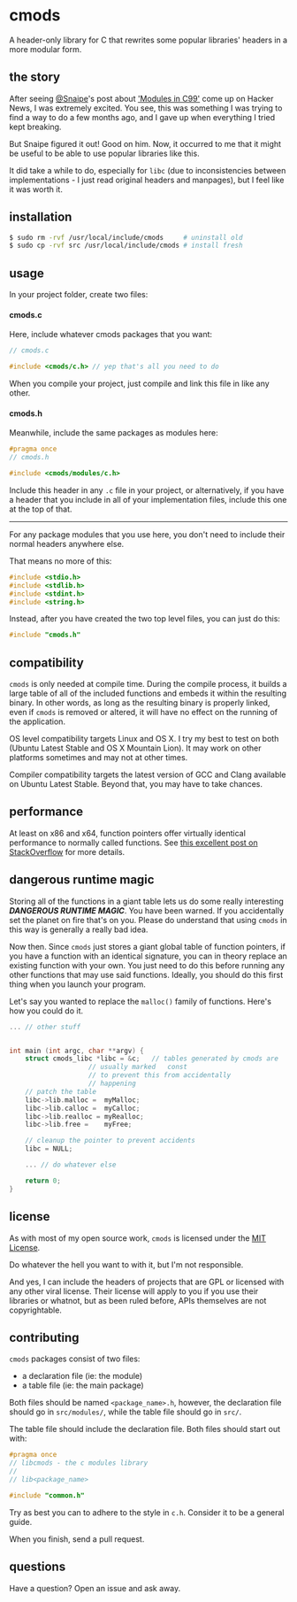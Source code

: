 cmods
=====

A header-only library for C that rewrites some popular
libraries' headers in a more modular form.

the story
---------

After seeing [@Snaipe](https://github.com/Snaipe)'s post about
['Modules in C99'](http://snaipe.me/c/modules-in-c99/) come up
on Hacker News, I was extremely excited. You see, this was
something I was trying to find a way to do a few months ago,
and I gave up when everything I tried kept breaking.

But Snaipe figured it out! Good on him. Now, it occurred to me
that it might be useful to be able to use popular libraries
like this.

It did take a while to do, especially for `libc` (due to
inconsistencies between implementations - I just read
original headers and manpages), but I feel like it was worth it.

installation
------------

```bash
$ sudo rm -rvf /usr/local/include/cmods		# uninstall old
$ sudo cp -rvf src /usr/local/include/cmods	# install fresh
```

usage
-----

In your project folder, create two files:

#### cmods.c

Here, include whatever cmods packages that you want:

```c
// cmods.c

#include <cmods/c.h> // yep that's all you need to do
```

When you compile your project, just compile and link
this file in like any other.

#### cmods.h

Meanwhile, include the same packages as modules here:

```c
#pragma once
// cmods.h

#include <cmods/modules/c.h>
```

Include this header in any `.c` file in your project,
or alternatively, if you have a header that you
include in all of your implementation files, include
this one at the top of that.

---

For any package modules that you use here, you don't
need to include their normal headers anywhere else.

That means no more of this:

```c
#include <stdio.h>
#include <stdlib.h>
#include <stdint.h>
#include <string.h>
```

Instead, after you have created the two top level
files, you can just do this:

```c
#include "cmods.h"
```

compatibility
-------------

`cmods` is only needed at compile time. During the
compile process, it builds a large table of all of
the included functions and embeds it within the
resulting binary. In other words, as long as the
resulting binary is properly linked, even if
`cmods` is removed or altered, it will have no
effect on the running of the application.

OS level compatibility targets Linux and OS X. I
try my best to test on both (Ubuntu Latest Stable
and OS X Mountain Lion). It may work on other
platforms sometimes and may not at other times.

Compiler compatibility targets the latest version
of GCC and Clang available on Ubuntu Latest Stable.
Beyond that, you may have to take chances.

performance
-----------

At least on x86 and x64, function pointers offer
virtually identical performance to normally
called functions. See [this excellent post
on StackOverflow](http://stackoverflow.com/questions/2438539/does-function-pointer-make-the-program-slow)
for more details.

dangerous runtime magic
-----------------------

Storing all of the functions in a giant table
lets us do some really interesting ***DANGEROUS RUNTIME
MAGIC***. You have been warned. If you accidentally
set the planet on fire that's on you. Please do
understand that using `cmods` in this way is
generally a really bad idea.

Now then. Since `cmods` just stores a giant global
table of function pointers, if you have a function
with an identical signature, you can in theory replace
an existing function with your own. You just need
to do this before running any other functions that
may use said functions. Ideally, you should do this
first thing when you launch your program.

Let's say you wanted to replace the `malloc()` family
of functions. Here's how you could do it.

```c
... // other stuff


int main (int argc, char **argv) {
	struct cmods_libc *libc = &c;	// tables generated by cmods are
					// usually marked   const
					// to prevent this from accidentally
					// happening
	// patch the table
	libc->lib.malloc =	myMalloc;
	libc->lib.calloc =	myCalloc;
	libc->lib.realloc =	myRealloc;
	libc->lib.free =	myFree;

	// cleanup the pointer to prevent accidents
	libc = NULL;

	...	// do whatever else

	return 0;
}
```

license
-------

As with most of my open source work, `cmods` is
licensed under the [MIT License](./LICENSE).

Do whatever the hell you want to with it, but
I'm not responsible.

And yes, I can include the headers of projects
that are GPL or licensed with any other viral
license. Their license will apply to you if
you use their libraries or whatnot, but as been
ruled before, APIs themselves are not copyrightable.

contributing
------------

`cmods` packages consist of two files:

 - a declaration file (ie: the module)
 - a table file (ie: the main package)

Both files should be named `<package_name>.h`,
however, the declaration file should go in
`src/modules/`, while the table file should go
in `src/`.

The table file should include the declaration file.
Both files should start out with:

```c
#pragma once
// libcmods - the c modules library
//
// lib<package_name>

#include "common.h"
```

Try as best you can to adhere to the style in
`c.h`. Consider it to be a general guide.

When you finish, send a pull request.

questions
---------

Have a question? Open an issue and ask away.
